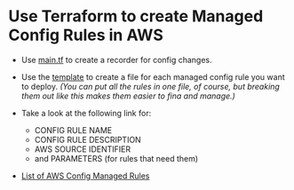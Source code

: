 # Use Terraform to create Managed Config Rules in AWS

- Use [main.tf](./main.tf) to create a recorder for config changes.

- Use the [template](./TEMPLATE.tf.txt) to create a file for each managed config rule you want to deploy. _(You can put all the rules in one file, of course, but breaking them out like this makes them easier to fina and manage.)_

- Take a look at the following link for:
	- CONFIG RULE NAME 
	- CONFIG RULE DESCRIPTION 
	- AWS SOURCE IDENTIFIER 
	- and PARAMETERS (for rules that need them)

- [List of AWS Config Managed Rules](https://docs.aws.amazon.com/config/latest/developerguide/managed-rules-by-aws-config.html)
